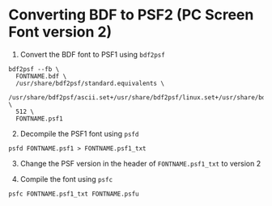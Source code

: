 # Converting BDF to PSF2 (PC Screen Font version 2)

1. Convert the BDF font to PSF1 using `bdf2psf`

```
bdf2psf --fb \
  FONTNAME.bdf \
  /usr/share/bdf2psf/standard.equivalents \
  /usr/share/bdf2psf/ascii.set+/usr/share/bdf2psf/linux.set+/usr/share/bdf2psf/useful.set \
  512 \
  FONTNAME.psf1
```

2. Decompile the PSF1 font using `psfd`
```
psfd FONTNAME.psf1 > FONTNAME.psf1_txt
```

3. Change the PSF version in the header of `FONTNAME.psf1_txt` to version 2

4. Compile the font using `psfc`
```sh
psfc FONTNAME.psf1_txt FONTNAME.psfu
```
